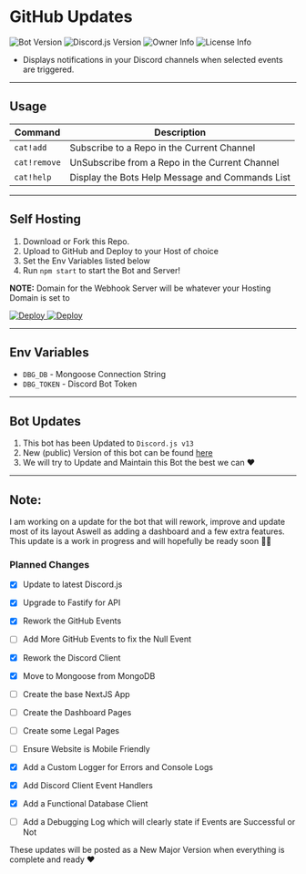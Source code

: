 # GitHub Updates
![Bot Version](https://img.shields.io/github/package-json/v/TheRealToxicDev/GitHub-Updates-Bot?style=flat-square&logo=github&label=Version&color=%2334D058) ![Discord.js Version](https://img.shields.io/badge/Discord.js-v13.3.1-%2334d058?style=flat-square&logo=npm&logoColor=fff) ![Owner Info](https://img.shields.io/badge/Owner-TheRealToxicDev-%2334d058?style=flat-square&logo=codepen&logoColor=fff) ![License Info](https://img.shields.io/badge/License-MIT-%2334d058?style=flat-square&logo=info&logoColor=fff)

- Displays notifications in your Discord channels when selected events are triggered.

---

## Usage

Command | Description
--------|------------
`cat!add` | Subscribe to a Repo in the Current Channel
`cat!remove` | UnSubscribe from a Repo in the Current Channel
`cat!help` | Display the Bots Help Message and Commands List

---

## Self Hosting
1. Download or Fork this Repo.
2. Upload to GitHub and Deploy to your Host of choice
3. Set the Env Variables listed below
4. Run `npm start` to start the Bot and Server!

**NOTE:** Domain for the Webhook Server will be whatever your Hosting Domain is set to

<a href="https://heroku.com/deploy?template=https://github.com/TheRealToxicDev/GitHub-Updates-Bot">
  <img src="https://www.herokucdn.com/deploy/button.svg" alt="Deploy">
</a>

<a href="https://railway.app/new/template?template=https%3A%2F%2Fgithub.com%2FTheRealToxicDev%2FGitHub-Updates-Bot&plugins=mongodb&envs=DBG_TOKEN%2CDBG_DB">
     <img src="https://railway.app/button.svg" alt="Deploy">
</a>

--- 

## Env Variables
- `DBG_DB` - Mongoose Connection String
- `DBG_TOKEN` - Discord Bot Token

---

## Bot Updates
1. This bot has been Updated to `Discord.js v13`
2. New (public) Version of this bot can be found [here](https://github.dbots.site/invite)
3. We will try to Update and Maintain this Bot the best we can ❤️

---
## Note:

I am working on a update for the bot that will rework, improve and update most of its layout
Aswell as adding a dashboard and a few extra features. This update is a work in progress and
will hopefully be ready soon 👌🏻

### Planned Changes

- [x] Update to latest Discord.js
- [x] Upgrade to Fastify for API
- [x] Rework the GitHub Events
- [ ] Add More GitHub Events to fix the Null Event
- [x] Rework the Discord Client
- [x] Move to Mongoose from MongoDB
- [ ] Create the base NextJS App
- [ ] Create the Dashboard Pages
- [ ] Create some Legal Pages
- [ ] Ensure Website is Mobile Friendly
- [x] Add a Custom Logger for Errors and Console Logs
- [x] Add Discord Client Event Handlers
- [x] Add a Functional Database Client
- [ ] Add a Debugging Log which will clearly state if Events are Successful or Not


These updates will be posted as a New Major Version when everything is complete and ready ❤️



